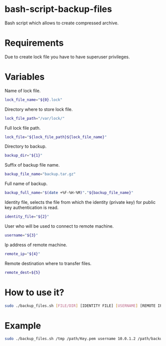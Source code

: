 # bash-script-backup-files
Bash script which allows to create compressed archive.

# Requirements
Due to create lock file you have to have superuser privileges.

# Variables
Name of lock file.
````bash
lock_file_name="${0}.lock"
````

Directory where to store lock file.
````bash
lock_file_path="/var/lock/"
````

Full lock file path.
````bash
lock_file="${lock_file_path}${lock_file_name}"
````

Directory to backup.
````bash
backup_dir="${1}"
````

Suffix of backup file name.
````bash
backup_file_name="backup.tar.gz"
````

Full name of backup.
````bash
backup_full_name="$(date +%F-%H-%M)"."${backup_file_name}"
````

Identity file, selects the file from which the identity (private key) for public key authentication is read.
````bash
identity_file="${2}"
````

User who will be used to connect to remote machine.
````bash
username="${3}"
````

Ip address of remote machine. 
````bash
remote_ip="${4}"
````

Remote destination where to transfer files.
````bash
remote_dest=${5}
````

# How to use it?
````bash
sudo ./backup_files.sh [FILE/DIR] [IDENTITY FILE] [USERNAME] [REMOTE IP] [REMOTE DESTINATION] 
````

# Example
````bash
sudo ./backup_files.sh /tmp /path/Key.pem username 10.0.1.2 /path/backup 
````



